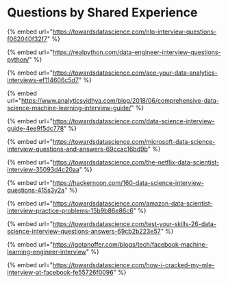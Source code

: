 # Questions by Shared Experience

{% embed url="https://towardsdatascience.com/nlp-interview-questions-f062040f32f7" %}

{% embed url="https://realpython.com/data-engineer-interview-questions-python/" %}

{% embed url="https://towardsdatascience.com/ace-your-data-analytics-interviews-ef114606c5d7" %}

{% embed url="https://www.analyticsvidhya.com/blog/2018/06/comprehensive-data-science-machine-learning-interview-guide/" %}

{% embed url="https://towardsdatascience.com/data-science-interview-guide-4ee9f5dc778" %}

{% embed url="https://towardsdatascience.com/microsoft-data-science-interview-questions-and-answers-69ccac16bd9b" %}

{% embed url="https://towardsdatascience.com/the-netflix-data-scientist-interview-35093d4c20aa" %}

{% embed url="https://hackernoon.com/160-data-science-interview-questions-415s3y2a" %}

{% embed url="https://towardsdatascience.com/amazon-data-scientist-interview-practice-problems-15b9b86e86c6" %}

{% embed url="https://towardsdatascience.com/test-your-skills-26-data-science-interview-questions-answers-69cb2b223e57" %}

{% embed url="https://igotanoffer.com/blogs/tech/facebook-machine-learning-engineer-interview" %}

{% embed url="https://towardsdatascience.com/how-i-cracked-my-mle-interview-at-facebook-fe55726f0096" %}







